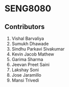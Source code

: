 # SENG8080


## Contributors
1. Vishal Barvaliya
2. Sumukh Dhawade
3. Sindhu Parkavi Sivakumar
4. Kevin Jacob Mathew
5. Garima Sharma
6. Jeevan Preet Saini
7. Lakshay Soni
8. Jose Jaramillo
9. Mansi Trivedi

